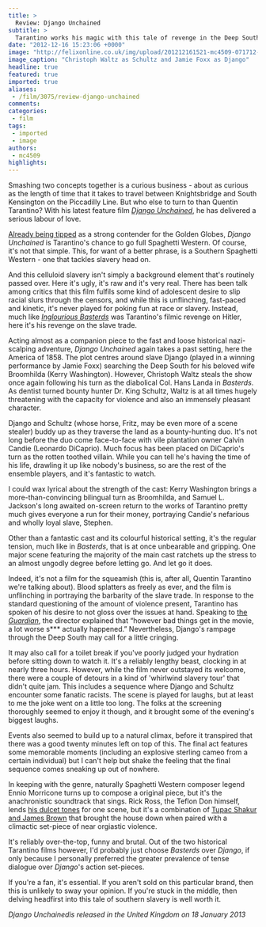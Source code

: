 ```yaml
---
title: >
  Review: Django Unchained
subtitle: >
  Tarantino works his magic with this tale of revenge in the Deep South
date: "2012-12-16 15:23:06 +0000"
image: "http://felixonline.co.uk/img/upload/201212161521-mc4509-071712-celebs-django-unchained-jamie-foxx.jpg"
image_caption: "Christoph Waltz as Schultz and Jamie Foxx as Django"
headline: true
featured: true
imported: true
aliases:
 - /film/3075/review-django-unchained
comments:
categories:
 - film
tags:
 - imported
 - image
authors:
 - mc4509
highlights:
---
```


Smashing two concepts together is a curious business - about as curious as the length of time that it takes to travel between Knightsbridge and South Kensington on the Piccadilly Line. But who else to turn to than Quentin Tarantino? With his latest feature film [_Django Unchained_](http://unchainedmovie.com/), he has delivered a serious labour of love.

[Already being tipped](http://www.examiner.com/article/django-unchained-picks-up-5-golden-globe-award-nominations) as a strong contender for the Golden Globes, _Django Unchained_ is Tarantino's chance to go full Spaghetti Western. Of course, it's not that simple. This, for want of a better phrase, is a Southern Spaghetti Western - one that tackles slavery head on.

And this celluloid slavery isn't simply a background element that's routinely passed over. Here it's ugly, it's raw and it's very real. There has been talk among critics that this film fulfils some kind of adolescent desire to slip racial slurs through the censors, and while this is unflinching, fast-paced and kinetic, it's never played for poking fun at race or slavery. Instead, much like [_Inglourious Basterds_](http://www.youtube.com/watch?v=dOMKloOEKcU) was Tarantino's filmic revenge on Hitler, here it's his revenge on the slave trade.

Acting almost as a companion piece to the fast and loose historical nazi-scalping adventure, _Django Unchained_ again takes a past setting, here the America of 1858. The plot centres around slave Django (played in a winning performance by Jamie Foxx) searching the Deep South for his beloved wife Broomhilda (Kerry Washington). However, Christoph Waltz steals the show once again following his turn as the diabolical Col. Hans Landa in _Basterds_. As dentist turned bounty hunter Dr. King Schultz, Waltz is at all times hugely threatening with the capacity for violence and also an immensely pleasant character.

Django and Schultz (whose horse, Fritz, may be even more of a scene stealer) buddy up as they traverse the land as a bounty-hunting duo. It's not long before the duo come face-to-face with vile plantation owner Calvin Candie (Leonardo DiCaprio). Much focus has been placed on DiCaprio's turn as the rotten toothed villain. While you can tell he's having the time of his life, drawling it up like nobody's business, so are the rest of the ensemble players, and it's fantastic to watch.

I could wax lyrical about the strength of the cast: Kerry Washington brings a more-than-convincing bilingual turn as Broomhilda, and Samuel L. Jackson's long awaited on-screen return to the works of Tarantino pretty much gives everyone a run for their money, portraying Candie's nefarious and wholly loyal slave, Stephen.

Other than a fantastic cast and its colourful historical setting, it's the regular tension, much like in _Basterds_, that is at once unbearable and gripping. One major scene featuring the majority of the main cast ratchets up the stress to an almost ungodly degree before letting go. And let go it does.

Indeed, it's not a film for the squeamish (this is, after all, Quentin Tarantino we're talking about). Blood splatters as freely as ever, and the film is unflinching in portraying the barbarity of the slave trade. In response to the standard questioning of the amount of violence present, Tarantino has spoken of his desire to not gloss over the issues at hand. Speaking to [the _Guardian_](http://www.guardian.co.uk/film/2012/dec/07/quentin-tarantino-slavery-django-unchained), the director explained that “however bad things get in the movie, a lot worse s*** actually happened.” Nevertheless, Django's rampage through the Deep South may call for a little cringing.

It may also call for a toilet break if you've poorly judged your hydration before sitting down to watch it. It's a reliably lengthy beast, clocking in at nearly three hours. However, while the film never outstayed its welcome, there were a couple of detours in a kind of 'whirlwind slavery tour' that didn't quite jam. This includes a sequence where Django and Schultz encounter some fanatic racists. The scene is played for laughs, but at least to me the joke went on a little too long. The folks at the screening thoroughly seemed to enjoy it though, and it brought some of the evening's biggest laughs.

Events also seemed to build up to a natural climax, before it transpired that there was a good twenty minutes left on top of this. The final act features some memorable moments (including an explosive sterling cameo from a certain individual) but I can't help but shake the feeling that the final sequence comes sneaking up out of nowhere.

In keeping with the genre, naturally Spaghetti Western composer legend Ennio Morricone turns up to compose a original piece, but it's the anachronistic soundtrack that sings. Rick Ross, the Teflon Don himself, lends [his dulcet tones](http://www.youtube.com/watch?v=FEBJVqG4rps) for one scene, but it's a combination of [Tupac Shakur and James Brown](http://www.youtube.com/watch?v=kRBnysaLG1Y) that brought the house down when paired with a climactic set-piece of near orgiastic violence.

It's reliably over-the-top, funny and brutal. Out of the two historical Tarantino films however, I'd probably just choose _Basterds_ over _Django_, if only because I personally preferred the greater prevalence of tense dialogue over _Django_'s action set-pieces.

If you're a fan, it's essential. If you aren't sold on this particular brand, then this is unlikely to sway your opinion. If you're stuck in the middle, then delving headfirst into this tale of southern slavery is well worth it.

_Django Unchainedis released in the United Kingdom on 18 January 2013_
